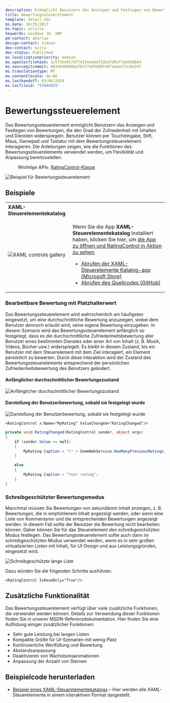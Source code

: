 ```yaml
---
description: Ermöglicht Benutzern das Anzeigen und Festlegen von Bewertungen, die Zufriedenheit mit Inhalten und Diensten widerspiegeln.
title: Bewertungssteuerelement
template: detail.hbs
ms.date: 10/25/2017
ms.topic: article
keywords: windows 10, UWP
pm-contact: abarlow
design-contact: kimsea
dev-contact: mitra
doc-status: Published
ms.localizationpriority: medium
ms.openlocfilehash: 3c5736e917d77415eeb6df53b3fd92f7ab584884
ms.sourcegitcommit: b034650b684a767274d5d88746faeea373c8e34f
ms.translationtype: MT
ms.contentlocale: de-DE
ms.lasthandoff: 03/06/2019
ms.locfileid: "57644925"
---
```

# <a name="rating-control"></a>Bewertungssteuerelement

Das Bewertungssteuerelement ermöglicht Benutzern das Anzeigen und Festlegen von Bewertungen, die den Grad der Zufriedenheit mit Inhalten und Diensten widerspiegeln. Benutzer können per Toucheingabe, Stift, Maus, Gamepad und Tastatur mit dem Bewertungssteuerelement interagieren. Die Anleitungen zeigen, wie die Funktionen des Bewertungssteuerelements verwendet werden, um Flexibilität und Anpassung bereitzustellen.

> **Wichtige APIs**: [RatingControl-Klasse](https://docs.microsoft.com/uwp/api/windows.ui.xaml.controls.ratingcontrol)

![Beispiel für Bewertungssteuerelement](images/rating_rs2_doc_ratings_intro.png)

## <a name="examples"></a>Beispiele

<table>
<th align="left">XAML-Steuerelementekatalog<th>
<tr>
<td><img src="images/xaml-controls-gallery-sm.png" alt="XAML controls gallery"></img></td>
<td>
    <p>Wenn Sie die App <strong style="font-weight: semi-bold">XAML-Steuerelementekatalog</strong> installiert haben, klicken Sie hier, um <a href="xamlcontrolsgallery:/item/RatingControl">die App zu öffnen und RatingControl in Aktion zu sehen</a>.</p>
    <ul>
    <li><a href="https://www.microsoft.com/store/productId/9MSVH128X2ZT">Abrufen der XAML-Steuerelemente Katalog-app (Microsoft Store)</a></li>
    <li><a href="https://github.com/Microsoft/Xaml-Controls-Gallery">Abrufen des Quellcodes (GitHub)</a></li>
    </ul>
</td>
</tr>
</table>

### <a name="editable-rating-with-placeholder-value"></a>Bearbeitbare Bewertung mit Platzhalterwert

Das Bewertungssteuerelement wird wahrscheinlich am häufigsten eingesetzt, um eine durchschnittliche Bewertung anzuzeigen, wobei dem Benutzer dennoch erlaubt wird, seine eigene Bewertung einzugeben. In diesem Szenario wird das Bewertungssteuerelement anfänglich so festgelegt, dass es die durchschnittliche Zufriedenheitsbewertung aller Benutzer eines bestimmten Dienstes oder einer Art von Inhalt (z. B. Musik, Videos, Bücher usw.) widerspiegelt. Es bleibt in diesem Zustand, bis ein Benutzer mit dem Steuerelement mit dem Ziel interagiert, ein Element persönlich zu bewerten. Durch diese Interaktion wird der Zustand des Bewertungssteuerelements entsprechend der persönlichen Zufriedenheitsbewertung des Benutzers geändert.

#### <a name="initial-average-rating-state"></a>Anfänglicher durchschnittlicher Bewertungszustand
![Anfänglicher durchschnittlicher Bewertungszustand](images/rating_rs2_doc_movie_aggregate.png)

#### <a name="representation-of-user-rating-once-set"></a>Darstellung der Benutzerbewertung, sobald sie festgelegt wurde

![Darstellung der Benutzerbewertung, sobald sie festgelegt wurde](images/rating_rs2_doc_movie_user.png)

```XAML
<RatingControl x:Name="MyRating" ValueChanged="RatingChanged"/>
```

```csharp
private void RatingChanged(RatingControl sender, object args)
{
    if (sender.Value == null)
    {
        MyRating.Caption = "(" + SomeWebService.HowManyPreviousRatings() + ")";
    }

    else
    {
        MyRating.Caption = "Your rating";
    }
}
```

### <a name="read-only-rating-mode"></a>Schreibgeschützter Bewertungsmodus

Manchmal müssen Sie Bewertungen von sekundärem Inhalt anzeigen, z. B. Bewertungen, die in empfohlenem Inhalt angezeigt werden, oder wenn eine Liste von Kommentaren und die entsprechenden Bewertungen angezeigt werden. In diesem Fall sollte der Benutzer die Bewertung nicht bearbeiten können. Daher können Sie für das Steuerelement den schreibgeschützten Modus festlegen.
Das Bewertungssteuerelement sollte auch dann im schreibgeschützten Modus verwendet werden, wenn es in sehr großen virtualisierten Listen mit Inhalt, für UI-Design und aus Leistungsgründen, eingesetzt wird.

![Schreibgeschützte lange Liste](images/rating_rs2_doc_reviews.png)

Dazu würden Sie die folgenden Schritte ausführen:

```XAML
<RatingControl IsReadOnly="True"/>
```

## <a name="additional-functionality"></a>Zusätzliche Funktionalität

Das Bewertungssteuerelement verfügt über viele zusätzliche Funktionen, die verwendet werden können. Details zur Verwendung dieser Funktionen finden Sie in unserer MSDN-Referenzdokumentation.
Hier finden Sie eine Auflistung einiger zusätzlicher Funktionen:
-   Sehr gute Leistung bei langen Listen
-   Kompakte Größe für UI-Szenarien mit wenig Platz
-   Kontinuierliche Wertfüllung und Bewertung
-   Abstandsanpassung
-   Deaktivieren von Wachstumsanimationen
-   Anpassung der Anzahl von Sternen

## <a name="get-the-sample-code"></a>Beispielcode herunterladen

- [Beispiel eines XAML-Steuerelementekatalogs](https://github.com/Microsoft/Xaml-Controls-Gallery) – Hier werden alle XAML-Steuerelemente in einem interaktiven Format dargestellt.